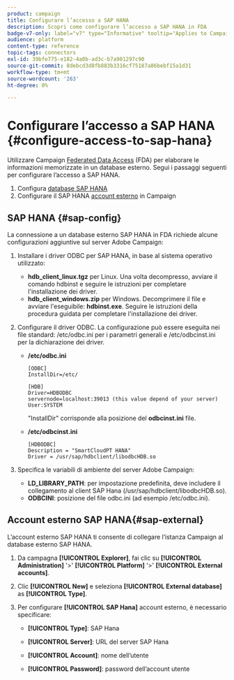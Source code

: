 ```yaml
---
product: campaign
title: Configurare l’accesso a SAP HANA
description: Scopri come configurare l’accesso a SAP HANA in FDA
badge-v7-only: label="v7" type="Informative" tooltip="Applies to Campaign Classic v7 only"
audience: platform
content-type: reference
topic-tags: connectors
exl-id: 39bfe775-e182-4a0b-ad3c-b7a901297c90
source-git-commit: 8debcd3d8fb883b3316cf75187a86bebf15a1d31
workflow-type: tm+mt
source-wordcount: '263'
ht-degree: 0%

---
```


# Configurare l’accesso a SAP HANA {#configure-access-to-sap-hana}



Utilizzare Campaign [Federated Data Access](../../installation/using/about-fda.md) (FDA) per elaborare le informazioni memorizzate in un database esterno. Segui i passaggi seguenti per configurare l’accesso a SAP HANA.

1. Configura [database SAP HANA](#sap-config)
1. Configurare il SAP HANA [account esterno](#sap-external) in Campaign

## SAP HANA {#sap-config}

La connessione a un database esterno SAP HANA in FDA richiede alcune configurazioni aggiuntive sul server Adobe Campaign:

1. Installare i driver ODBC per SAP HANA, in base al sistema operativo utilizzato:

   * **hdb_client_linux.tgz** per Linux. Una volta decompresso, avviare il comando hdbinst e seguire le istruzioni per completare l&#39;installazione dei driver.
   * **hdb_client_windows.zip** per Windows. Decomprimere il file e avviare l&#39;eseguibile: **hdbinst.exe**. Seguire le istruzioni della procedura guidata per completare l&#39;installazione dei driver.

1. Configurare il driver ODBC. La configurazione può essere eseguita nei file standard: /etc/odbc.ini per i parametri generali e /etc/odbcinst.ini per la dichiarazione dei driver.

   * **/etc/odbc.ini**

      ```
      [ODBC]
      InstallDir=/etc/
      
      [HDB]
      Driver=HDBODBC
      servernode=localhost:39013 (this value depend of your server)
      User:SYSTEM
      ```

      &quot;InstallDir&quot; corrisponde alla posizione del **odbcinst.ini** file.

   * **/etc/odbcinst.ini**

      ```
      [HDBODBC]
      Description = "SmartCloudPT HANA"
      Driver = /usr/sap/hdbclient/libodbcHDB.so
      ```

1. Specifica le variabili di ambiente del server Adobe Campaign:

   * **LD_LIBRARY_PATH**: per impostazione predefinita, deve includere il collegamento al client SAP Hana (/usr/sap/hdbclient/libodbcHDB.so).
   * **ODBCINI**: posizione del file odbc.ini (ad esempio /etc/odbc.ini).

## Account esterno SAP HANA{#sap-external}

L’account esterno SAP HANA ti consente di collegare l’istanza Campaign al database esterno SAP HANA.

1. Da campagna **[!UICONTROL Explorer]**, fai clic su **[!UICONTROL Administration]** &#39;>&#39; **[!UICONTROL Platform]** &#39;>&#39; **[!UICONTROL External accounts]**.

1. Clic **[!UICONTROL New]** e seleziona **[!UICONTROL External database]** as **[!UICONTROL Type]**.

1. Per configurare **[!UICONTROL SAP Hana]** account esterno, è necessario specificare:

   * **[!UICONTROL Type]**: SAP Hana

   * **[!UICONTROL Server]**: URL del server SAP Hana

   * **[!UICONTROL Account]**: nome dell’utente

   * **[!UICONTROL Password]**: password dell’account utente
